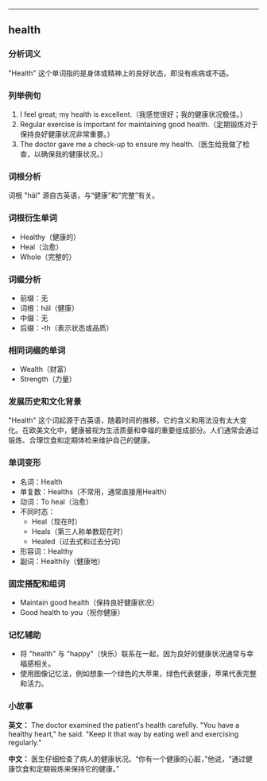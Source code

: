 
---------------
## health
### 分析词义
"Health" 这个单词指的是身体或精神上的良好状态，即没有疾病或不适。

### 列举例句
1. I feel great; my health is excellent.（我感觉很好；我的健康状况极佳。）
2. Regular exercise is important for maintaining good health.（定期锻炼对于保持良好健康状况非常重要。）
3. The doctor gave me a check-up to ensure my health.（医生给我做了检查，以确保我的健康状况。）

### 词根分析
词根 "häl" 源自古英语，与“健康”和“完整”有关。

### 词根衍生单词
- Healthy（健康的）
- Heal（治愈）
- Whole（完整的）

### 词缀分析
- 前缀：无
- 词根：häl（健康）
- 中缀：无
- 后缀：-th（表示状态或品质）

### 相同词缀的单词
- Wealth（财富）
- Strength（力量）

### 发展历史和文化背景
"Health" 这个词起源于古英语，随着时间的推移，它的含义和用法没有太大变化。在欧美文化中，健康被视为生活质量和幸福的重要组成部分。人们通常会通过锻炼、合理饮食和定期体检来维护自己的健康。

### 单词变形
- 名词：Health
- 单复数：Healths（不常用，通常直接用Health）
- 动词：To heal（治愈）
- 不同时态：
  - Heal（现在时）
  - Heals（第三人称单数现在时）
  - Healed（过去式和过去分词）
- 形容词：Healthy
- 副词：Healthily（健康地）

### 固定搭配和组词
- Maintain good health（保持良好健康状况）
- Good health to you（祝你健康）

### 记忆辅助
- 将 "health" 与 "happy"（快乐）联系在一起，因为良好的健康状况通常与幸福感相关。
- 使用图像记忆法，例如想象一个绿色的大苹果，绿色代表健康，苹果代表完整和活力。

### 小故事
**英文：**
The doctor examined the patient's health carefully. "You have a healthy heart," he said. "Keep it that way by eating well and exercising regularly."

**中文：**
医生仔细检查了病人的健康状况。“你有一个健康的心脏，”他说，“通过健康饮食和定期锻炼来保持它的健康。”

